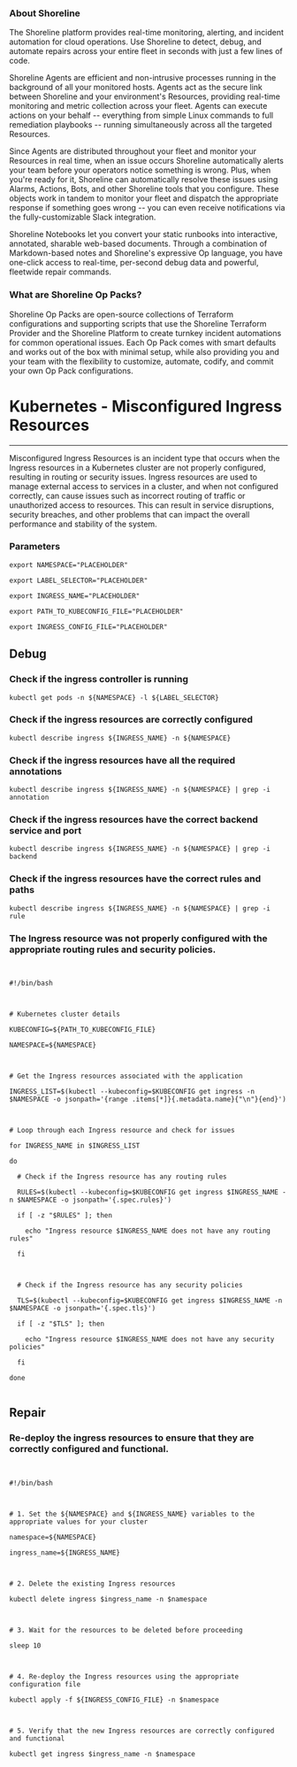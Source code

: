 
### About Shoreline
The Shoreline platform provides real-time monitoring, alerting, and incident automation for cloud operations. Use Shoreline to detect, debug, and automate repairs across your entire fleet in seconds with just a few lines of code.

Shoreline Agents are efficient and non-intrusive processes running in the background of all your monitored hosts. Agents act as the secure link between Shoreline and your environment's Resources, providing real-time monitoring and metric collection across your fleet. Agents can execute actions on your behalf -- everything from simple Linux commands to full remediation playbooks -- running simultaneously across all the targeted Resources.

Since Agents are distributed throughout your fleet and monitor your Resources in real time, when an issue occurs Shoreline automatically alerts your team before your operators notice something is wrong. Plus, when you're ready for it, Shoreline can automatically resolve these issues using Alarms, Actions, Bots, and other Shoreline tools that you configure. These objects work in tandem to monitor your fleet and dispatch the appropriate response if something goes wrong -- you can even receive notifications via the fully-customizable Slack integration.

Shoreline Notebooks let you convert your static runbooks into interactive, annotated, sharable web-based documents. Through a combination of Markdown-based notes and Shoreline's expressive Op language, you have one-click access to real-time, per-second debug data and powerful, fleetwide repair commands.

### What are Shoreline Op Packs?
Shoreline Op Packs are open-source collections of Terraform configurations and supporting scripts that use the Shoreline Terraform Provider and the Shoreline Platform to create turnkey incident automations for common operational issues. Each Op Pack comes with smart defaults and works out of the box with minimal setup, while also providing you and your team with the flexibility to customize, automate, codify, and commit your own Op Pack configurations.

# Kubernetes - Misconfigured Ingress Resources
---

Misconfigured Ingress Resources is an incident type that occurs when the Ingress resources in a Kubernetes cluster are not properly configured, resulting in routing or security issues. Ingress resources are used to manage external access to services in a cluster, and when not configured correctly, can cause issues such as incorrect routing of traffic or unauthorized access to resources. This can result in service disruptions, security breaches, and other problems that can impact the overall performance and stability of the system.

### Parameters
```shell
export NAMESPACE="PLACEHOLDER"

export LABEL_SELECTOR="PLACEHOLDER"

export INGRESS_NAME="PLACEHOLDER"

export PATH_TO_KUBECONFIG_FILE="PLACEHOLDER"

export INGRESS_CONFIG_FILE="PLACEHOLDER"
```

## Debug

### Check if the ingress controller is running
```shell
kubectl get pods -n ${NAMESPACE} -l ${LABEL_SELECTOR}
```

### Check if the ingress resources are correctly configured
```shell
kubectl describe ingress ${INGRESS_NAME} -n ${NAMESPACE}
```

### Check if the ingress resources have all the required annotations
```shell
kubectl describe ingress ${INGRESS_NAME} -n ${NAMESPACE} | grep -i annotation
```

### Check if the ingress resources have the correct backend service and port
```shell
kubectl describe ingress ${INGRESS_NAME} -n ${NAMESPACE} | grep -i backend
```

### Check if the ingress resources have the correct rules and paths
```shell
kubectl describe ingress ${INGRESS_NAME} -n ${NAMESPACE} | grep -i rule
```

### The Ingress resource was not properly configured with the appropriate routing rules and security policies.
```shell


#!/bin/bash



# Kubernetes cluster details

KUBECONFIG=${PATH_TO_KUBECONFIG_FILE}

NAMESPACE=${NAMESPACE}



# Get the Ingress resources associated with the application

INGRESS_LIST=$(kubectl --kubeconfig=$KUBECONFIG get ingress -n $NAMESPACE -o jsonpath='{range .items[*]}{.metadata.name}{"\n"}{end}')



# Loop through each Ingress resource and check for issues

for INGRESS_NAME in $INGRESS_LIST

do

  # Check if the Ingress resource has any routing rules

  RULES=$(kubectl --kubeconfig=$KUBECONFIG get ingress $INGRESS_NAME -n $NAMESPACE -o jsonpath='{.spec.rules}')

  if [ -z "$RULES" ]; then

    echo "Ingress resource $INGRESS_NAME does not have any routing rules"

  fi



  # Check if the Ingress resource has any security policies

  TLS=$(kubectl --kubeconfig=$KUBECONFIG get ingress $INGRESS_NAME -n $NAMESPACE -o jsonpath='{.spec.tls}')

  if [ -z "$TLS" ]; then

    echo "Ingress resource $INGRESS_NAME does not have any security policies"

  fi

done


```

## Repair

### Re-deploy the ingress resources to ensure that they are correctly configured and functional.
```shell


#!/bin/bash



# 1. Set the ${NAMESPACE} and ${INGRESS_NAME} variables to the appropriate values for your cluster

namespace=${NAMESPACE}

ingress_name=${INGRESS_NAME}



# 2. Delete the existing Ingress resources

kubectl delete ingress $ingress_name -n $namespace



# 3. Wait for the resources to be deleted before proceeding

sleep 10



# 4. Re-deploy the Ingress resources using the appropriate configuration file

kubectl apply -f ${INGRESS_CONFIG_FILE} -n $namespace



# 5. Verify that the new Ingress resources are correctly configured and functional

kubectl get ingress $ingress_name -n $namespace


```
